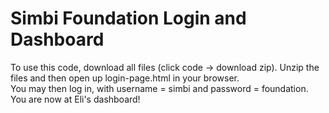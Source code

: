 # Simbi Foundation Login and Dashboard

To use this code, download all files (click code -> download zip). Unzip the files and then open up login-page.html in your browser. <br />
You may then log in, with username = simbi and password = foundation. <br />
You are now at Eli's dashboard!
